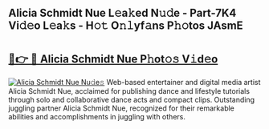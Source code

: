 ## Alicia Schmidt Nue L𝚎a𝚔ed N𝚞𝚍e - Part-7K4 Vi𝚍𝚎o L𝚎a𝚔s - H𝚘𝚝 O𝚗𝚕yf𝚊ns P𝚑𝚘tos JAsmE

# <h2><a href="http://kf9nool.oniu.top/?m=Alicia+Schmidt+Nue">🔗👉 🔴 Alicia Schmidt Nue P𝚑ot𝚘𝚜 V𝚒d𝚎o</a></h2>

[![Alicia Schmidt Nue Nu𝚍e𝚜](https://i.imgur.com/0qMVB7G.gif)](http://kf9nool.oniu.top/?m=Alicia+Schmidt+Nue)
Web-based entertainer and digital media artist Alicia Schmidt Nue, acclaimed for publishing dance and lifestyle tutorials through solo and collaborative dance acts and compact clips. Outstanding juggling partner Alicia Schmidt Nue, recognized for their remarkable abilities and accomplishments in juggling with others.  
